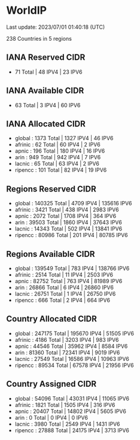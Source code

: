 # WorldIP

Last update: 2023/07/01 01:40:18 (UTC)

238 Countries in 5 regions

## IANA Reserved CIDR

- 71 Total | 48 IPV4 | 23 IPV6

## IANA Available CIDR

- 63 Total | 3 IPV4 | 60 IPV6

## IANA Allocated CIDR

- global : 1373 Total | 1327 IPV4 | 46 IPV6
- afrinic : 62 Total | 60 IPV4 | 2 IPV6
- apnic : 196 Total | 180 IPV4 | 16 IPV6
- arin : 949 Total | 942 IPV4 | 7 IPV6
- lacnic : 65 Total | 63 IPV4 | 2 IPV6
- ripencc : 101 Total | 82 IPV4 | 19 IPV6

## Regions Reserved CIDR

- global : 140325 Total | 4709 IPV4 | 135616 IPV6
- afrinic : 3421 Total | 438 IPV4 | 2983 IPV6
- apnic : 2072 Total | 1708 IPV4 | 364 IPV6
- arin : 39503 Total | 1860 IPV4 | 37643 IPV6
- lacnic : 14343 Total | 502 IPV4 | 13841 IPV6
- ripencc : 80986 Total | 201 IPV4 | 80785 IPV6

## Regions Available CIDR

- global : 139549 Total | 783 IPV4 | 138766 IPV6
- afrinic : 2514 Total | 11 IPV4 | 2503 IPV6
- apnic : 82752 Total | 763 IPV4 | 81989 IPV6
- arin : 26866 Total | 6 IPV4 | 26860 IPV6
- lacnic : 26751 Total | 1 IPV4 | 26750 IPV6
- ripencc : 666 Total | 2 IPV4 | 664 IPV6

## Country Allocated CIDR

- global : 247175 Total | 195670 IPV4 | 51505 IPV6
- afrinic : 4186 Total | 3203 IPV4 | 983 IPV6
- apnic : 44546 Total | 35962 IPV4 | 8584 IPV6
- arin : 81360 Total | 72341 IPV4 | 9019 IPV6
- lacnic : 27549 Total | 16586 IPV4 | 10963 IPV6
- ripencc : 89534 Total | 67578 IPV4 | 21956 IPV6

## Country Assigned CIDR

- global : 54096 Total | 43031 IPV4 | 11065 IPV6
- afrinic : 1821 Total | 1505 IPV4 | 316 IPV6
- apnic : 20407 Total | 14802 IPV4 | 5605 IPV6
- arin : 0 Total | 0 IPV4 | 0 IPV6
- lacnic : 3980 Total | 2549 IPV4 | 1431 IPV6
- ripencc : 27888 Total | 24175 IPV4 | 3713 IPV6
